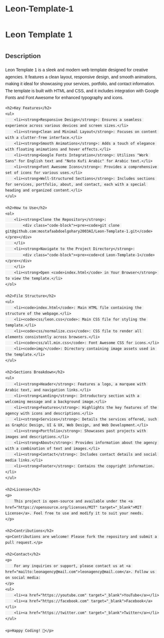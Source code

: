 # Leon-Template-1
<!DOCTYPE html>
<html lang="en">
<head>
    <meta charset="UTF-8">
    <meta name="viewport" content="width=device-width, initial-scale=1.0">
    <title>Leon Template 1 - README</title>
    <style>
        body {
            font-family: Arial, sans-serif;
            line-height: 1.6;
            margin: 20px;
        }
        h1, h2, h3 {
            color: #333;
        }
        code {
            background-color: #f4f4f4;
            padding: 2px 4px;
            border-radius: 4px;
        }
        .code-block {
            background-color: #f4f4f4;
            padding: 10px;
            border-radius: 4px;
            margin: 10px 0;
            overflow-x: auto;
        }
        .code-block pre {
            margin: 0;
        }
    </style>
</head>
<body>
    <h1>Leon Template 1</h1>
    <h2>Description</h2>
    <p>
        Leon Template 1 is a sleek and modern web template designed for creative agencies. It features a clean layout, responsive design, and smooth animations, making it ideal for showcasing your services, portfolio, and contact information. The template is built with HTML and CSS, and it includes integration with Google Fonts and Font Awesome for enhanced typography and icons.
    </p>

    <h2>Key Features</h2>
    <ul>
        <li><strong>Responsive Design</strong>: Ensures a seamless experience across various devices and screen sizes.</li>
        <li><strong>Clean and Minimal Layout</strong>: Focuses on content with a clutter-free interface.</li>
        <li><strong>Smooth Animations</strong>: Adds a touch of elegance with floating animations and hover effects.</li>
        <li><strong>Google Fonts Integration</strong>: Utilizes "Work Sans" for English text and "Noto Kufi Arabic" for Arabic text.</li>
        <li><strong>Font Awesome Icons</strong>: Provides a comprehensive set of icons for various uses.</li>
        <li><strong>Well-Structured Sections</strong>: Includes sections for services, portfolio, about, and contact, each with a special heading and organized content.</li>
    </ul>

    <h2>How to Use</h2>
    <ol>
        <li><strong>Clone the Repository</strong>:
            <div class="code-block"><pre><code>git clone git@github.com:mostafaabdoelgohary2003AI/Leon-Template-1.git</code></pre></div>
        </li>
        <li><strong>Navigate to the Project Directory</strong>:
            <div class="code-block"><pre><code>cd Leon-Template-1</code></pre></div>
        </li>
        <li><strong>Open <code>index.html</code> in Your Browser</strong> to view the template.</li>
    </ol>

    <h2>File Structure</h2>
    <ul>
        <li><code>index.html</code>: Main HTML file containing the structure of the webpage.</li>
        <li><code>css/leon.css</code>: Main CSS file for styling the template.</li>
        <li><code>css/normalize.css</code>: CSS file to render all elements consistently across browsers.</li>
        <li><code>css/all.min.css</code>: Font Awesome CSS for icons.</li>
        <li><code>img/</code>: Directory containing image assets used in the template.</li>
    </ul>

    <h2>Sections Breakdown</h2>
    <ul>
        <li><strong>Header</strong>: Features a logo, a marquee with Arabic text, and navigation links.</li>
        <li><strong>Landing</strong>: Introductory section with a welcoming message and a background image.</li>
        <li><strong>Features</strong>: Highlights the key features of the agency with icons and descriptions.</li>
        <li><strong>Services</strong>: Details the services offered, such as Graphic Design, UI & UX, Web Design, and Web Development.</li>
        <li><strong>Portfolio</strong>: Showcases past projects with images and descriptions.</li>
        <li><strong>About</strong>: Provides information about the agency with a combination of text and images.</li>
        <li><strong>Contact</strong>: Includes contact details and social media links.</li>
        <li><strong>Footer</strong>: Contains the copyright information.</li>
    </ul>

    <h2>License</h2>
    <p>
        This project is open-source and available under the <a href="https://opensource.org/licenses/MIT" target="_blank">MIT License</a>. Feel free to use and modify it to suit your needs.
    </p>

    <h2>Contributions</h2>
    <p>Contributions are welcome! Please fork the repository and submit a pull request.</p>

    <h2>Contact</h2>
    <p>
        For any inquiries or support, please contact us at <a href="mailto:leonagency@mail.com">leonagency@mail.com</a>. Follow us on social media:
    </p>
    <ul>
        <li><a href="https://youtube.com" target="_blank">YouTube</a></li>
        <li><a href="https://facebook.com" target="_blank">Facebook</a></li>
        <li><a href="https://twitter.com" target="_blank">Twitter</a></li>
    </ul>

    <p>Happy Coding! 🚀</p>
</body>
</html>

